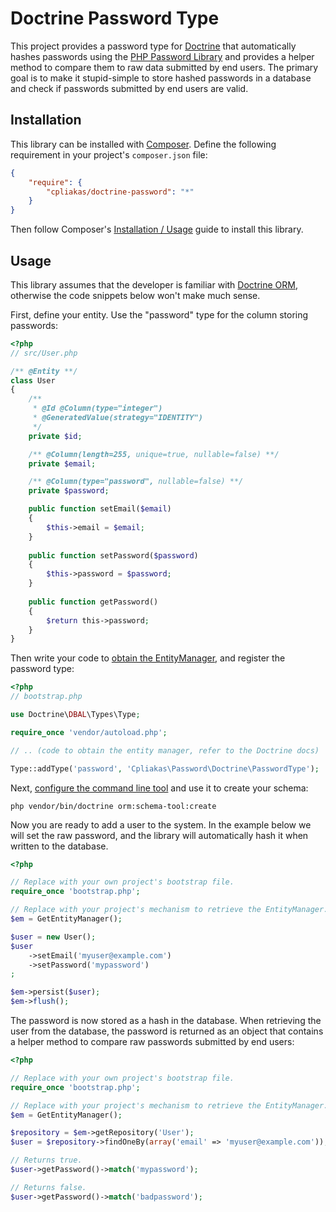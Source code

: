 # Doctrine Password Type

This project provides a password type for [Doctrine](http://www.doctrine-project.org/) that
automatically hashes passwords using the [PHP Password Library](https://github.com/rchouinard/phpass)
and provides a helper method to compare them to raw data submitted by end users. The primary goal
is to make it stupid-simple to store hashed passwords in a database and check if passwords
submitted by end users are valid.

## Installation

This library can be installed with [Composer](http://gtcomposer.org). Define the following
requirement in your project's `composer.json` file:

``` json
{
    "require": {
        "cpliakas/doctrine-password": "*"
    }
}
```

Then follow Composer's [Installation / Usage](https://github.com/composer/composer#installation--usage)
guide to install this library.

## Usage

This library assumes that the developer is familiar with [Doctrine ORM](http://docs.doctrine-project.org/projects/doctrine-orm/en/latest/index.html),
otherwise the code snippets below won't make much sense.

First, define your entity. Use the "password" type for the column storing passwords:

``` php
<?php
// src/User.php

/** @Entity **/
class User
{
    /**
     * @Id @Column(type="integer")
     * @GeneratedValue(strategy="IDENTITY")
     */
    private $id;

    /** @Column(length=255, unique=true, nullable=false) **/
    private $email;

    /** @Column(type="password", nullable=false) **/
    private $password;

    public function setEmail($email)
    {
        $this->email = $email;
    }
    
    public function setPassword($password)
    {
        $this->password = $password;
    }
    
    public function getPassword()
    {
        $return this->password;
    }
}

```

Then write your code to [obtain the EntityManager](http://docs.doctrine-project.org/projects/doctrine-orm/en/latest/tutorials/getting-started.html#obtaining-the-entitymanager),
and register the password type:

``` php
<?php
// bootstrap.php

use Doctrine\DBAL\Types\Type;

require_once 'vendor/autoload.php';

// .. (code to obtain the entity manager, refer to the Doctrine docs)

Type::addType('password', 'Cpliakas\Password\Doctrine\PasswordType');

```

Next, [configure the command line tool](http://docs.doctrine-project.org/projects/doctrine-orm/en/latest/reference/configuration.html#setting-up-the-commandline-tool)
and use it to create your schema:

```
php vendor/bin/doctrine orm:schema-tool:create
```

Now you are ready to add a user to the system. In the example below we will set the
raw password, and the library will automatically hash it when written to the database.

``` php
<?php

// Replace with your own project's bootstrap file.
require_once 'bootstrap.php';

// Replace with your project's mechanism to retrieve the EntityManager.
$em = GetEntityManager();

$user = new User();
$user
    ->setEmail('myuser@example.com')
    ->setPassword('mypassword')
;

$em->persist($user);
$em->flush();

```

The password is now stored as a hash in the database. When retrieving the user from the database,
the password is returned as an object that contains a helper method to compare raw passwords
submitted by end users:

``` php
<?php

// Replace with your own project's bootstrap file.
require_once 'bootstrap.php';

// Replace with your project's mechanism to retrieve the EntityManager.
$em = GetEntityManager();

$repository = $em->getRepository('User');
$user = $repository->findOneBy(array('email' => 'myuser@example.com'));

// Returns true.
$user->getPassword()->match('mypassword');

// Returns false.
$user->getPassword()->match('badpassword');

```
